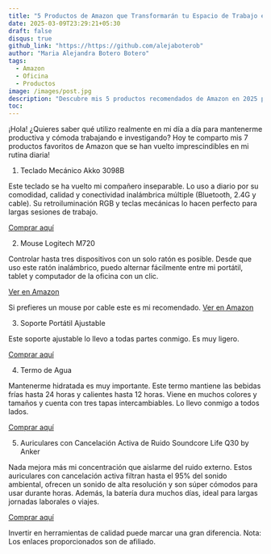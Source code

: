 ```yaml
---
title: "5 Productos de Amazon que Transformarán tu Espacio de Trabajo en 2025"
date: 2025-03-09T23:29:21+05:30
draft: false
disqus: true
github_link: "https://https://github.com/alejaboterob"
author: "Maria Alejandra Botero Botero"
tags:
  - Amazon
  - Oficina
  - Productos
image: /images/post.jpg
description: "Descubre mis 5 productos recomendados de Amazon en 2025 para optimizar tu espacio de trabajo y aumentar tu productividad. ¡Mejora tu entorno laboral con estas recomendaciones!"
toc:
---
```


¡Hola! ¿Quieres saber qué utilizo realmente en mi día a día para mantenerme productiva y cómoda trabajando e investigando? Hoy te comparto mis 7 productos favoritos de Amazon que se han vuelto imprescindibles en mi rutina diaria!

1. Teclado Mecánico Akko 3098B

Este teclado se ha vuelto mi compañero inseparable. Lo uso a diario por su comodidad, calidad y conectividad inalámbrica múltiple (Bluetooth, 2.4G y cable). Su retroiluminación RGB y teclas mecánicas lo hacen perfecto para largas sesiones de trabajo.

[Comprar aquí](https://amzn.to/3FcZGv7)

2. Mouse Logitech M720

Controlar hasta tres dispositivos con un solo ratón es posible. Desde que uso este ratón inalámbrico, puedo alternar fácilmente entre mi portátil, tablet y computador de la oficina con un clic.

[Ver en Amazon](https://amzn.to/3QVYCOI)

Si prefieres un mouse por cable este es mi recomendado. [Ver en Amazon](https://amzn.to/43yduu9)

3. Soporte Portátil Ajustable

Este soporte ajustable lo llevo a todas partes conmigo. Es muy ligero.

[Comprar aquí](https://amzn.to/43ycQNf)

4. Termo de Agua

Mantenerme hidratada es muy importante. Este termo mantiene las bebidas frías hasta 24 horas y calientes hasta 12 horas. Viene en muchos colores y tamaños y cuenta con tres tapas intercambiables. Lo llevo conmigo a todos lados.

[Comprar aquí](https://amzn.to/3FgTIcL)

5. Auriculares con Cancelación Activa de Ruido Soundcore Life Q30 by Anker
   
Nada mejora más mi concentración que aislarme del ruido externo. Estos auriculares con cancelación activa filtran hasta el 95% del sonido ambiental, ofrecen un sonido de alta resolución y son súper cómodos para usar durante horas. Además, la batería dura muchos días, ideal para largas jornadas laborales o viajes.

[Comprar aquí](https://amzn.to/43AyfWb)

Invertir en herramientas de calidad puede marcar una gran diferencia. 
Nota: Los enlaces proporcionados son de afiliado.





